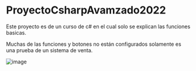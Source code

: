 # ProyectoCsharpAvamzado2022
Este proyecto es de un curso de c# en el cual solo se explican las funciones basicas.

Muchas de las funciones y botones no están configurados solamente es una prueba de un sistema de venta.

![image](https://user-images.githubusercontent.com/91169099/181127726-bbcd3a94-75ce-47eb-a503-8647fded65e0.png)
